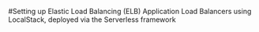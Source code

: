 #Setting up Elastic Load Balancing (ELB) Application Load Balancers using LocalStack, deployed via the Serverless framework
